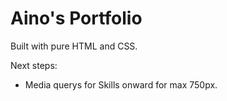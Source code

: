 # Aino's Portfolio

Built with pure HTML and CSS. 

Next steps:

* Media querys for Skills onward for max 750px.